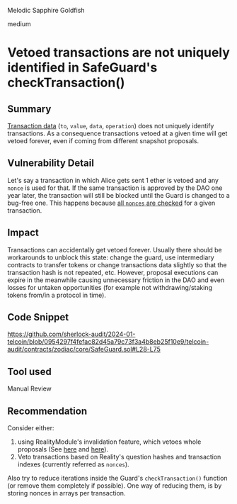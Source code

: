 Melodic Sapphire Goldfish

medium

# Vetoed transactions are not uniquely identified in SafeGuard's checkTransaction()

## Summary

[Transaction data](https://github.com/sherlock-audit/2024-01-telcoin/blob/0954297f4fefac82d45a79c73f3a4b8eb25f10e9/telcoin-audit/contracts/zodiac/core/SafeGuard.sol#L49-L52) (`to`, `value`, `data`, `operation`) does not uniquely identify transactions. As a consequence transactions vetoed at a given time will get vetoed forever, even if coming from different snapshot proposals.

## Vulnerability Detail

Let's say a transaction in which Alice gets sent 1 ether is vetoed and any `nonce` is used for that. If the same transaction is approved by the DAO one year later, the transaction will still be blocked until the Guard is changed to a bug-free one. This happens because [all `nonces` are checked](https://github.com/sherlock-audit/2024-01-telcoin/blob/0954297f4fefac82d45a79c73f3a4b8eb25f10e9/telcoin-audit/contracts/zodiac/core/SafeGuard.sol#L62-L73) for a given transaction.

## Impact

Transactions can accidentally get vetoed forever. Usually there should be workarounds to unblock this state: change the guard, use intermediary contracts to transfer tokens or change transactions data slightly so that the transaction hash is not repeated, etc. However, proposal executions can expire in the meanwhile causing unnecessary friction in the DAO and even losses for untaken opportunities (for example not withdrawing/staking tokens from/in a protocol in time).

## Code Snippet

https://github.com/sherlock-audit/2024-01-telcoin/blob/0954297f4fefac82d45a79c73f3a4b8eb25f10e9/telcoin-audit/contracts/zodiac/core/SafeGuard.sol#L28-L75

## Tool used

Manual Review

## Recommendation

Consider either:
1. using RealityModule's invalidation feature, which vetoes whole proposals (See [here](https://github.com/gnosisguild/zodiac-module-reality/blob/main/contracts/RealityModule.sol#L367) and [here](https://github.com/gnosisguild/zodiac-module-reality/blob/main/contracts/RealityModule.sol#L264-L285)).
2. Veto transactions based on Reality's question hashes and transaction indexes (currently referred as `nonces`).

Also try to reduce iterations inside the Guard's `checkTransaction()` function (or remove them completely if possible). One way of reducing them, is by storing nonces in arrays per transaction.

